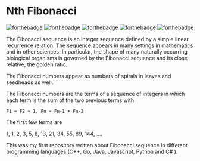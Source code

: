 
# Nth Fibonacci


[![forthebadge](https://forthebadge.com/images/badges/made-with-c-sharp.svg)](http://forthebadge.com)
[![forthebadge](http://forthebadge.com/images/badges/made-with-C#.svg)](http://forthebadge.com)
[![forthebadge](http://forthebadge.com/images/badges/made-with-C#.svg)](http://forthebadge.com)
[![forthebadge](http://forthebadge.com/images/badges/made-with-C#.svg)](http://forthebadge.com)
[![forthebadge](http://forthebadge.com/images/badges/made-with-C#.svg)](http://forthebadge.com)

The Fibonacci sequence is an integer sequence defined by a simple linear recurrence relation. The sequence appears in many settings in mathematics and in other sciences. In particular, the shape of many naturally occurring biological organisms is governed by the Fibonacci sequence and its close relative, the golden ratio.

The Fibonacci numbers appear as numbers of spirals in leaves and seedheads as well.

The Fibonacci numbers are the terms of a sequence of integers in which each term is the sum of the two previous terms with

    F1 = F2 = 1, Fn = Fn-1 + Fn-2

The first few terms are

1, 1, 2, 3, 5, 8, 13, 21, 34, 55, 89, 144, ....

This was my first repository written about Fibonacci sequence in different programming languages (C++, Go, Java, Javascript, Python and C# ).
